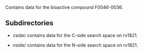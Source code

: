 Contains data for the bioactive compound F0046-0036.

## Subdirectories

- cside/ contains data for the C-side search space on rv1821.

- nside/ contains data for the N-side search space on rv1821.

